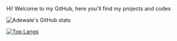 Hi! Welcome to my GitHub, here you'll find my projects and codes

![Adewale's GitHub stats](https://github-readme-stats.vercel.app/api?username=LegendaryTunzeverywhere&show_icons=true&theme=dark)

[![Top Langs](https://github-readme-stats.vercel.app/api/top-langs/?username=LegendaryTunzeverywhere)](https://github.com/LegendaryTunzeverywhere/github-readme-stats)
